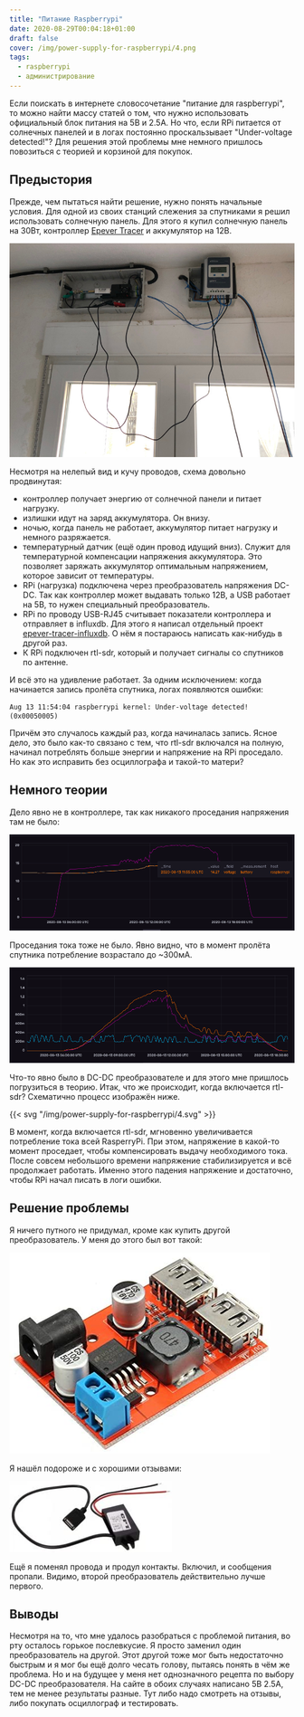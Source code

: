 ```yaml
---
title: "Питание Raspberrypi"
date: 2020-08-29T00:04:18+01:00
draft: false
cover: /img/power-supply-for-raspberrypi/4.png
tags:
  - raspberrypi
  - администрирование
---
```

Если поискать в интернете словосочетание "питание для raspberrypi", то можно найти массу статей о том, что нужно использовать официальный блок питания на 5В и 2.5А. Но что, если RPi питается от солнечных панелей и в логах постоянно проскальзывает "Under-voltage detected!"? Для решения этой проблемы мне немного пришлось повозиться с теорией и корзиной для покупок.

## Предыстория

Прежде, чем пытаться найти решение, нужно понять начальные условия. Для одной из своих станций слежения за спутниками я решил использовать солнечную панель. Для этого я купил солнечную панель на 30Вт, контроллер [Epever Tracer](https://www.epsolarpv.com/product/3.html) и аккумулятор на 12В.

![](/img/power-supply-for-raspberrypi/1.jpg)

Несмотря на нелепый вид и кучу проводов, схема довольно продвинутая:

 * контроллер получает энергию от солнечной панели и питает нагрузку.
 * излишки идут на заряд аккумулятора. Он внизу.
 * ночью, когда панель не работает, аккумулятор питает нагрузку и немного разряжается.
 * температурный датчик (ещё один провод идущий вниз). Служит для температурной компенсации напряжения аккумулятора. Это позволяет заряжать аккумулятор оптимальным напряжением, которое зависит от температуры.
 * RPi (нагрузка) подключена через преобразователь напряжения DC-DC. Так как контроллер может выдавать только 12В, а USB работает на 5В, то нужен специальный преобразователь.
 * RPi по проводу USB-RJ45 считывает показатели контроллера и отправляет в influxdb. Для этого я написал отдельный проект [epever-tracer-influxdb](https://github.com/dernasherbrezon/epever-tracer-influxdb). О нём я постараюсь написать как-нибудь в другой раз.
 * К RPi подключен rtl-sdr, который и получает сигналы со спутников по антенне.

И всё это на удивление работает. За одним исключением: когда начинается запись пролёта спутника, логах появляются ошибки:

```
Aug 13 11:54:04 raspberrypi kernel: Under-voltage detected! (0x00050005)
```

Причём это случалось каждый раз, когда начиналась запись. Ясное дело, это было как-то связано с тем, что rtl-sdr включался на полную, начинал потреблять больше энергии и напряжение на RPi проседало. Но как это исправить без осциллографа и такой-то матери?

## Немного теории

Дело явно не в контроллере, так как никакого проседания напряжения там не было:

![](/img/power-supply-for-raspberrypi/2.png)

Проседания тока тоже не было. Явно видно, что в момент пролёта спутника потребление возрастало до ~300мА.

![](/img/power-supply-for-raspberrypi/3.png)

Что-то явно было в DC-DC преобразователе и для этого мне пришлось погрузиться в теорию. Итак, что же происходит, когда включается rtl-sdr? Схематично процесс изображён ниже.

{{< svg "/img/power-supply-for-raspberrypi/4.svg" >}}

В момент, когда включается rtl-sdr, мгновенно увеличивается потребление тока всей RasperryPi. При этом, напряжение в какой-то момент проседает, чтобы компенсировать выдачу необходимого тока. После совсем небольшого времени напряжение стабилизируется и всё продолжает работать. Именно этого падения напряжение и достаточно, чтобы RPi начал писать в логи ошибки.

## Решение проблемы

Я ничего путного не придумал, кроме как купить другой преобразователь. У меня до этого был вот такой:

[![dcdc](/img/power-supply-for-raspberrypi/5.jpg)](https://www.amazon.es/dp/B0769CXVS1/ref=pe_3310721_189395781_TE_SCE_dp_1)

Я нашёл подороже и с хорошими отзывами:

[![dcdc2](/img/power-supply-for-raspberrypi/6.jpg)](https://www.amazon.es/Reduction-Voltage-Converter-Adapter-Module/dp/B00LGWQJNS)

Ещё я поменял провода и продул контакты. Включил, и сообщения пропали. Видимо, второй преобразователь действительно лучше первого.

## Выводы

Несмотря на то, что мне удалось разобраться с проблемой питания, во рту осталось горькое послевкусие. Я просто заменил один преобразователь на другой. Этот другой тоже мог быть недостаточно быстрым и я мог бы ещё долго чесать голову, пытаясь понять в чём же проблема. Но и на будущее у меня нет однозначного рецепта по выбору DC-DC преобразователя. На сайте в обоих случаях написано 5В 2.5А, тем не менее результаты разные. Тут либо надо смотреть на отзывы, либо покупать осциллограф и тестировать.

